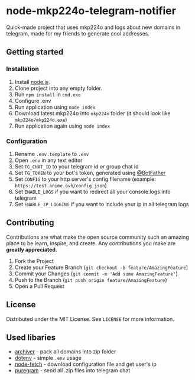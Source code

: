 # node-mkp224o-telegram-notifier

Quick-made project that uses mkp224o and logs about new domains in telegram, made for my friends to generate cool addresses.

## Getting started

### Installation

1. Install [node.js](https://nodejs.org/en/).
2. Clone project into any empty folder.
3. Run `npm install` in `cmd.exe`
4. Configure .env
5. Run application using `node index`
6. Download latest mkp224o into `mkp224o` folder (it should look like `mkp224o/mkp224o.exe`)
7. Run application again using `node index`

### Configuration

1. Rename `.env.template` to `.env`
2. Open `.env` in any text editor
3. Set `TG_CHAT_ID` to your telegram id *or* group chat id
4. Set `TG_TOKEN` to your bot's token, generated using [@BotFather](https://t.me/BotFather)
5. Set `CONFIG` to your http server's config filename (example: `https://test.anime.ovh/config.json`)
6. Set `ENABLE_LOGS` if you want to redirect all your console.logs into telegram
7. Set `ENABLE_IP_LOGGING` if you want to include your ip in all telegram logs

## Contributing

Contributions are what make the open source community such an amazing place to be learn, inspire, and create. Any contributions you make are **greatly appreciated**.

1. Fork the Project
2. Create your Feature Branch (`git checkout -b feature/AmazingFeature`)
3. Commit your Changes (`git commit -m 'Add some AmazingFeature'`)
4. Push to the Branch (`git push origin feature/AmazingFeature`)
5. Open a Pull Request

## License

Distributed under the MIT License. See `LICENSE` for more information.

## Used libaries

- [archiver](https://npm.im/archiver) - pack all domains into zip folder
- [dotenv](https://npm.im/dotenv) - simple `.env` usage
- [node-fetch](https://npm.im/node-fetch) - download configuration file and get user's ip
- [puregram](https://npm.im/puregram) - send all .zip files into telegram chat
